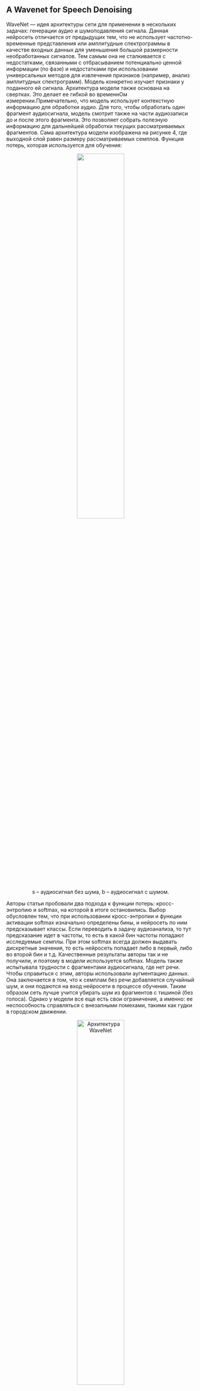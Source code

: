 ## A Wavenet for Speech Denoising


<p>WaveNet —  идея архитектуры сети  для применении в нескольких задачах: генерации аудио и шумоподавления сигнала.
Данная нейросеть отличается от предыдущих тем, что не использует частотно-временные представления или амплитудные спектрограммы в качестве входных данных для уменьшения большой размерности необработанных сигналов. Тем самым она не сталкивается с недостатками, связанными с отбрасыванием потенциально ценной информации (по фазе) и недостатками при использовании универсальных методов для извлечения признаков (например, анализ амплитудных спектрограмм). Модель конкретно изучает признаки у поданного ей сигнала.
Архитектура модели также основана на свертках. Это делает ее гибкой во временнОм измерении.Примечательно, что модель использует контекстную информацию для обработки аудио. Для того, чтобы обработать один фрагмент аудиосигнала, модель смотрит также на части аудиозаписи до и после этого фрагмента. Это позволяет собрать полезную информацию для дальнейшей обработки текущих рассматриваемых фрагментов. Сама архитектура модели изображена на рисунке 4, где выходной слой равен размеру рассматриваемых семплов.
Функция потерь, которая используется для обучения:</p>
<p align='center'><img src='formula.png' width="50%"></p>
<p align='center'>s – аудиосигнал без шума, b – аудиосигнал с шумом.</p>
<p>Авторы статьи пробовали два подхода к функции потерь: кросс-энтропию и softmax, на которой в итоге остановились. Выбор обусловлен тем, что при использовании кросс-энтропии и функции активации softmax изначально определены бины, и нейросеть по ним предсказывает классы. Если переводить в задачу аудиоанализа, то тут предсказание идет в частоты, то есть в какой бин частоты попадают исследуемые семплы. При этом softmax всегда должен выдавать дискретные значения, то есть нейросеть попадает либо в первый, либо во второй бин и т.д. Качественные результаты авторы так и не получили, и поэтому в модели используется softmax.
Модель также испытывала трудности с фрагментами аудиосигнала, где нет речи. Чтобы справиться с этим, авторы использовали аугментацию данных. Она заключается в том, что к семплам без речи добавляется случайный шум, и они подаются на вход нейросети в процессе обучения. Таким образом сеть лучше учится убирать шум из фрагментов с тишиной (без голоса). Однако у модели все еще есть свои ограничения, а именно: ее неспособность справляться с внезапными помехами, такими как гудки в городском движении.</p>
<p align='center'>
<img src ='wavenet1.png' alt="Архитектура WaveNet" width="50%">
</p>
Источник: <a href='https://arxiv.org/pdf/1706.07162.pdf'>Здесьвы можете посмотреть на оригинал статьи</a>

